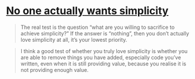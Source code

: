 # [No one actually wants simplicity](https://lukeplant.me.uk/blog/posts/no-one-actually-wants-simplicity/)

> The real test is the question “what are you willing to sacrifice to achieve simplicity?” If the answer is “nothing”, then you don’t actually love simplicity at all, it’s your lowest priority.

> I think a good test of whether you truly love simplicity is whether you are able to remove things you have added, especially code you’ve written, even when it is still providing value, because you realise it is not providing enough value.

